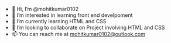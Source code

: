 - 👋 Hi, I’m @mohitkumar0102
- 👀 I’m interested in learning front end develpoment
- 🌱 I’m currently learning HTML and CSS
- 💞️ I’m looking to collaborate on Project involving HTML and CSS
- 📫 You can reach me at mohitkumar0102@outlook.com

<!---
mohitkumar0102/mohitkumar0102 is a ✨ special ✨ repository because its `README.md` (this file) appears on your GitHub profile.
You can click the Preview link to take a look at your changes.
--->
